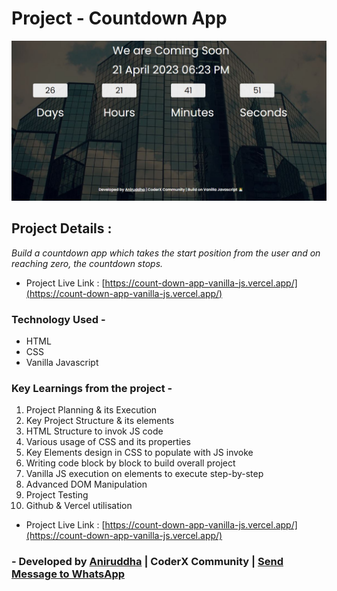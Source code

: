 # Project - Countdown App

![Project-Image](/Assets/project-img.jpg)

## Project Details :

_Build a countdown app which takes the start position from the user and on reaching zero, the countdown stops._

- Project Live Link : [https://count-down-app-vanilla-js.vercel.app/](https://count-down-app-vanilla-js.vercel.app/)

### Technology Used -

- HTML
- CSS
- Vanilla Javascript

### Key Learnings from the project -

1. Project Planning & its Execution
2. Key Project Structure & its elements
3. HTML Structure to invok JS code
4. Various usage of CSS and its properties
5. Key Elements design in CSS to populate with JS invoke
6. Writing code block by block to build overall project
7. Vanilla JS execution on elements to execute step-by-step
8. Advanced DOM Manipulation
9. Project Testing
10. Github & Vercel utilisation

- Project Live Link : [https://count-down-app-vanilla-js.vercel.app/](https://count-down-app-vanilla-js.vercel.app/)

### - Developed by [Aniruddha](https://github.com/AniruddhaDas1) | CoderX Community | [Send Message to WhatsApp](https://wa.me/9123987124)
